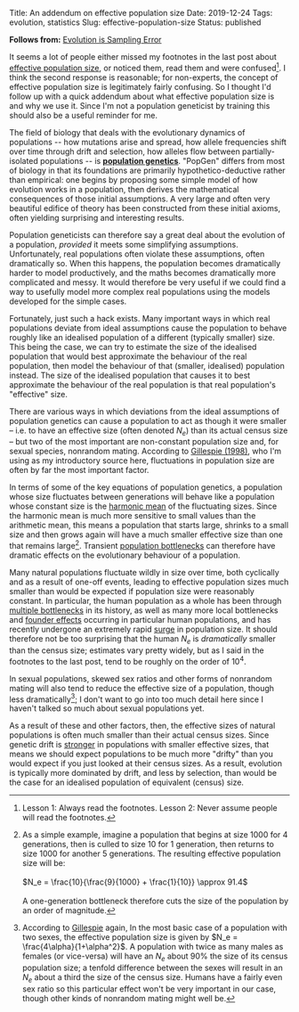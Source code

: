 Title: An addendum on effective population size
Date: 2019-12-24
Tags: evolution, statistics
Slug: effective-population-size
Status: published

**Follows from:** [Evolution is Sampling Error][follows]

[follows]: https://apomorphic.com/2019/12/12/evolution-is-sampling-error

It seems a lot of people either missed my footnotes in the last post about [effective population size][wiki_eps], or noticed them, read them and were confused[^footnotes]. I think the second response is reasonable; for non-experts, the concept of effective population size is legitimately fairly confusing. So I thought I'd follow up with a quick addendum about what effective population size is and why we use it. Since I'm not a population geneticist by training this should also be a useful reminder for me.

[^footnotes]: Lesson 1: Always read the footnotes.
Lesson 2: Never assume people will read the footnotes.

[wiki_eps]: https://en.wikipedia.org/wiki/Effective_population_size

The field of biology that deals with the evolutionary dynamics of populations -- how mutations arise and spread, how allele frequencies shift over time through drift and selection, how alleles flow between partially-isolated populations -- is [**population genetics**][popgen]. "PopGen" differs from most of biology in that its foundations are primarily hypothetico-deductive rather than empirical: one begins by proposing some simple model of how evolution works in a population, then derives the mathematical consequences of those initial assumptions. A very large and often very beautiful edifice of theory has been constructed from these initial axioms, often yielding surprising and interesting results.

[popgen]: https://en.wikipedia.org/wiki/Population_genetics

Population geneticists can therefore say a great deal about the evolution of a population, *provided* it meets some simplifying assumptions. Unfortunately, real populations often violate these assumptions, often dramatically so. When this happens, the population becomes dramatically harder to model productively, and the maths becomes dramatically more complicated and messy. It would therefore be very useful if we could find a way to usefully model more complex real populations using the models developed for the simple cases.

Fortunately, just such a hack exists. Many important ways in which real populations deviate from ideal assumptions cause the population to behave roughly like an idealised population of a different (typically smaller) size. This being the case, we can try to estimate the size of the idealised population that would best approximate the behaviour of the real population, then model the behaviour of that (smaller, idealised) population instead. The size of the idealised population that causes it to best approximate the behaviour of the real population is that real population's "effective" size.

There are various ways in which deviations from the ideal assumptions of population genetics can cause a population to act as though it were smaller – i.e. to have an effective size (often denoted $N_e$) than its actual census size – but two of the most important are non-constant population size and, for sexual species, nonrandom mating. According to [Gillespie (1998)][gillespie], who I'm using as my introductory source here, fluctuations in population size are often by far the most important factor.

In terms of some of the key equations of population genetics, a population whose size fluctuates between generations will behave like a population whose constant size is the [harmonic mean][] of the fluctuating sizes. Since the harmonic mean is much more sensitive to small values than the arithmetic mean, this means a population that starts large, shrinks to a small size and then grows again will have a much smaller effective size than one that remains large[^bottleneck]. Transient [population bottlenecks][bottleneck] can therefore have dramatic effects on the evolutionary behaviour of a population.

Many natural populations fluctuate wildly in size over time, both cyclically and as a result of one-off events, leading to effective population sizes much smaller than would be expected if population size were reasonably constant. In particular, the human population as a whole has been through [multiple bottlenecks][amos2009] in its history, as well as many more local bottlenecks and [founder effects][] occurring in particular human populations, and has recently undergone an extremely rapid [surge][] in population size. It should therefore not be too surprising that the human $N_e$ is *dramatically* smaller than the census size; estimates vary pretty widely, but as I said in the footnotes to the last post, tend to be roughly on the order of $10^4$.

In sexual populations, skewed sex ratios and other forms of nonrandom mating will also tend to reduce the effective size of a population, though less dramatically[^sex_ratio]; I don't want to go into too much detail here since I haven't talked so much about sexual populations yet.

As a result of these and other factors, then, the effective sizes of natural populations is often much smaller than their actual census sizes. Since genetic drift is [stronger][follows] in populations with smaller effective sizes, that means we should expect populations to be much more "drifty" than you would expect if you just looked at their census sizes. As a result, evolution is typically more dominated by drift, and less by selection, than would be the case for an idealised population of equivalent (census) size.

[gillespie]: https://public.wsu.edu/~gomulki/mathgen/materials/gillespie_book.pdf
[harmonic mean]: https://en.wikipedia.org/wiki/Harmonic_mean
[bottleneck]: https://en.wikipedia.org/wiki/Population_bottleneck
[logarithmic mean]: https://math.stackexchange.com/questions/9007/harmonic-mean-and-logarithmic-mean
[founder effects]: https://en.wikipedia.org/wiki/Founder_effect#Among_human_populations
[amos2009]: https://royalsocietypublishing.org/doi/full/10.1098/rspb.2009.1473
[surge]: https://en.wikipedia.org/wiki/World_population_estimates#/media/File:Population_curve.svg

[^bottleneck]: As a simple example, imagine a population that begins at size 1000 for 4 generations, then is culled to size 10 for 1 generation, then returns to size 1000 for another 5 generations. The resulting effective population size will be: <br><br>$N_e = \frac{10}{\frac{9}{1000} + \frac{1}{10}} \approx 91.4$<br><br>A one-generation bottleneck therefore cuts the size of the population by an order of magnitude.

[^sex_ratio]: According to [Gillespie][gillespie] again, In the most basic case of a population with two sexes, the effective population size is given by $N_e = \frac{4\alpha}{1+\alpha^2}$. A population with twice as many males as females (or vice-versa) will have an $N_e$ about 90% the size of its census population size; a tenfold difference between the sexes will result in an $N_e$ about a third the size of the census size. Humans have a fairly even sex ratio so this particular effect won't be very important in our case, though other kinds of nonrandom mating might well be.
